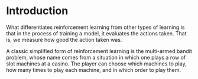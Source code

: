 # Introduction

What differentiates reinforcement learning from other types of learning is that in the process of training a model, it evaluates the actions taken. That is, we measure how good the action taken was.

A classic simplified form of reinforcement learning is the multi-armed bandit problem, whose name comes from a situation in which one plays a row of slot machines at a casino. The player can choose which machines to play, how many times to play each machine, and in which order to play them.